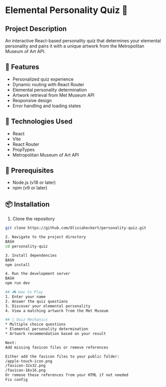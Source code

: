 # Elemental Personality Quiz 🔮

## Project Description
An interactive React-based personality quiz that determines your elemental personality and pairs it with a unique artwork from the Metropolitan Museum of Art API.

## 🌟 Features
- Personalized quiz experience
- Dynamic routing with React Router
- Elemental personality determination
- Artwork retrieval from Met Museum API
- Responsive design
- Error handling and loading states

## 🚀 Technologies Used
- React
- Vite
- React Router
- PropTypes
- Metropolitan Museum of Art API

## 🔧 Prerequisites
- Node.js (v18 or later)
- npm (v9 or later)

## 📦 Installation

1. Clone the repository
```bash
git clone https://github.com/Oliviaheckert/personality-quiz.git

2. Navigate to the project directory
BASH
cd personality-quiz

3. Install dependencies
BASH
npm install

4. Run the development server
BASH
npm run dev

## 🎮 How to Play
1. Enter your name
2. Answer the quiz questions
3. Discover your elemental personality
4. View a matching artwork from the Met Museum

## 🌈 Quiz Mechanics
* Multiple choice questions
* Elemental personality determination
* Artwork recommendation based on your result

Next: 
Add missing favicon files or remove references

Either add the favicon files to your public folder:
/apple-touch-icon.png
/favicon-32x32.png
/favicon-16x16.png
Or remove these references from your HTML if not needed
Fix config